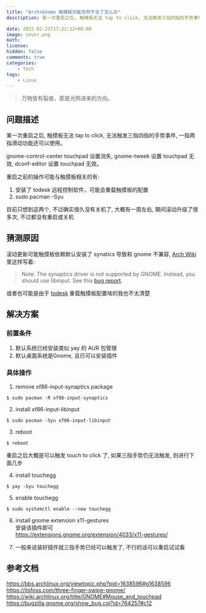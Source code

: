 ```yaml
---
title: "Arch+Gnome 触摸板功能忽然不全了怎么办"
description: 某一次重启之后, 触摸板无法 tap to click, 无法触发三指四指的手势事件, 一指两指滑动功能还可以使用。以下记录修复过程。

date: 2022-02-21T17:22:12+08:00
image: cover.png
math: 
license: 
hidden: false
comments: true
categories:
    - Tech
tags:
    - Linux
---
```



> 万物皆有裂痕，那是光照进来的方向。



## 问题描述
某一次重启之后, 触摸板无法 tap to click, 无法触发三指四指的手势事件, 一指两指滑动功能还可以使用。

gnome-control-center touchpad 设置消失, gnome-tweek 设置 touchpad 无效, dconf-editor 设置 touchpad 无效。

重启之前的操作可能与触摸板相关的有:
1. 安装了 todesk 远程控制软件，可能会重载触摸板的配置
2. sudo pacman -Syu

目前只想到这两个, 不过确实很久没有关机了, 大概有一周左右, 期间滚动升级了很多次, 不过都没有重启或关机

## 猜测原因
滚动更新可能触摸板依赖默认安装了 synatics 导致和 gnome 不兼容, [Arch Wiki](https://wiki.archlinux.org/title/GNOME#Mouse_and_touchpad) 里这样写着:

> Note: The synaptics driver is not supported by GNOME. Instead, you should use libinput. See this [bug report](https://bugzilla.gnome.org/show_bug.cgi?id=764257#c12).

或者也可能是由于 [todesk](https://www.todesk.com/linux.html) 重载触摸板配置啥的我也不太清楚

## 解决方案

### 前置条件
1. 默认系统已经安装类似 yay 的 AUR 包管理
2. 默认桌面系统是Gnome, 且已可以安装插件

### 具体操作

1. remove xf86-input-synaptics package
```
$ sudo pacman -R xf86-input-synaptics
```

2. install xf86-input-libinput
```
$ sudo pacman -Syu xf86-input-libinput
```

3. reboot
```
$ reboot
```

重启之后大概是可以触发 touch to click 了, 如果三指手势仍无法触发, 则进行下面几步

4. install touchegg
```
$ yay -Syu touchegg
```

5. enable touchegg
```
$ sudo systemctl enable --now touchegg
```

6. install gnome extension x11-gestures  
   安装该插件即可  
   https://extensions.gnome.org/extension/4033/x11-gestures/

7. 一般来说装好插件就三指手势已经可以触发了, 不行的话可以重启试试看



## 参考文档
https://bbs.archlinux.org/viewtopic.php?pid=1638596#p1638596
https://itsfoss.com/three-finger-swipe-gnome/
https://wiki.archlinux.org/title/GNOME#Mouse_and_touchpad
https://bugzilla.gnome.org/show_bug.cgi?id=764257#c12
